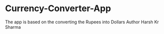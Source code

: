 # Currency-Converter-App
The app is based on the converting the Rupees into Dollars 
Author Harsh Kr Sharma
